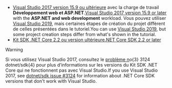* <span data-ttu-id="036a1-101">[Visual Studio 2017 version 15.9 ou ultérieure](https://visualstudio.microsoft.com/downloads/) avec la charge de travail **Développement web et ASP.NET**.</span><span class="sxs-lookup"><span data-stu-id="036a1-101">[Visual Studio 2017 version 15.9 or later](https://visualstudio.microsoft.com/downloads/) with the **ASP.NET and web development** workload.</span></span> <span data-ttu-id="036a1-102">Vous pouvez utiliser [Visual Studio 2019](https://visualstudio.microsoft.com/downloads/?utm_medium=microsoft&utm_source=docs.microsoft.com&utm_campaign=inline+link&utm_content=download+vs2019), mais certaines étapes de création du projet diffèrent de celles présentées dans le tutoriel.</span><span class="sxs-lookup"><span data-stu-id="036a1-102">You can use [Visual Studio 2019](https://visualstudio.microsoft.com/downloads/?utm_medium=microsoft&utm_source=docs.microsoft.com&utm_campaign=inline+link&utm_content=download+vs2019), but some project creation steps differ from what's shown in the tutorial.</span></span>
* [<span data-ttu-id="036a1-103">Kit SDK .NET Core 2.2 ou version ultérieure</span><span class="sxs-lookup"><span data-stu-id="036a1-103">.NET Core SDK 2.2 or later</span></span>](https://dotnet.microsoft.com/download/dotnet-core)

> [!WARNING]
> <span data-ttu-id="036a1-104">Si vous utilisez Visual Studio 2017, consultez le [problème n](https://github.com/dotnet/sdk/issues/3124)o{3} 3124 dotnet/sdk{4} pour plus d’informations sur les versions du Kit SDK .NET Core qui ne fonctionnent pas avec Visual Studio.</span><span class="sxs-lookup"><span data-stu-id="036a1-104">If you use Visual Studio 2017, see [dotnet/sdk issue #3124](https://github.com/dotnet/sdk/issues/3124) for information about .NET Core SDK versions that don't work with Visual Studio.</span></span>
